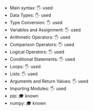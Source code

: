 - Main syntax: 🖐️ used
- Data Types: 🖐️ used
- Type Conversion: 🖐️ used
- Variables and Assignment: 🖐️ used
- Arithmetic Operators: 🖐️ used
- Comparison Operators: 🖐️ used
- Logical Operators: 🖐️ used
- Conditional Statements: 🖐️ used
- Loops: 🖐️ used
- Lists: 🖐️ used
- Arguments and Return Values: 🖐️ used
- Importing Modules: 🖐️ used
- pip: 🎓 known
- numpy: 🎓 known
